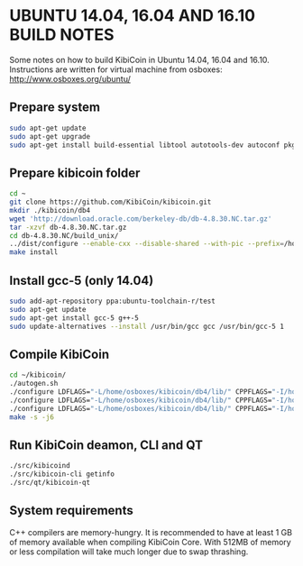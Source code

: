 UBUNTU 14.04, 16.04 AND 16.10 BUILD NOTES
====================
Some notes on how to build KibiCoin in Ubuntu 14.04, 16.04 and 16.10.
Instructions are written for virtual machine from osboxes:
http://www.osboxes.org/ubuntu/

Prepare system
---------------------

```bash
sudo apt-get update
sudo apt-get upgrade
sudo apt-get install build-essential libtool autotools-dev autoconf pkg-config libssl-dev libboost-all-dev libqt5gui5 libqt5core5a libqt5core5a:i386 libqt5dbus5 qttools5-dev qttools5-dev-tools libprotobuf-dev protobuf-compiler libqrencode-dev libminiupnpc-dev libevent-dev git libdb++-dev
```

Prepare kibicoin folder
---------------------

```bash
cd ~
git clone https://github.com/KibiCoin/kibicoin.git
mkdir ./kibicoin/db4
wget 'http://download.oracle.com/berkeley-db/db-4.8.30.NC.tar.gz'
tar -xzvf db-4.8.30.NC.tar.gz
cd db-4.8.30.NC/build_unix/
../dist/configure --enable-cxx --disable-shared --with-pic --prefix=/home/osboxes/kibicoin/db4/
make install
```

Install gcc-5 (only 14.04)
---------------------

```bash
sudo add-apt-repository ppa:ubuntu-toolchain-r/test
sudo apt-get update
sudo apt-get install gcc-5 g++-5
sudo update-alternatives --install /usr/bin/gcc gcc /usr/bin/gcc-5 1
```

Compile KibiCoin
---------------------

```bash
cd ~/kibicoin/
./autogen.sh
./configure LDFLAGS="-L/home/osboxes/kibicoin/db4/lib/" CPPFLAGS="-I/home/osboxes/kibicoin/db4/include/ -DBOOST_NO_CXX11_SCOPED_ENUMS" CXXFLAGS="$CXXFLAGS -std=c++0x" CC=/usr/bin/gcc-5 # 14.04
./configure LDFLAGS="-L/home/osboxes/kibicoin/db4/lib/" CPPFLAGS="-I/home/osboxes/kibicoin/db4/include/" CXXFLAGS="$CXXFLAGS -std=c++0x" CC=/usr/bin/gcc-5 # 16.04
./configure LDFLAGS="-L/home/osboxes/kibicoin/db4/lib/" CPPFLAGS="-I/home/osboxes/kibicoin/db4/include/" # 16.10
make -s -j6
```

Run KibiCoin deamon, CLI and QT
---------------------

```bash
./src/kibicoind
./src/kibicoin-cli getinfo
./src/qt/kibicoin-qt
```

System requirements
--------------------

C++ compilers are memory-hungry. It is recommended to have at least 1 GB of
memory available when compiling KibiCoin Core. With 512MB of memory or less
compilation will take much longer due to swap thrashing.
